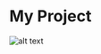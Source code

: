 


# My Project

![alt text](https://raw.githubusercontent.com/sourovpal/sourovpal/main/project/project-1.png)
